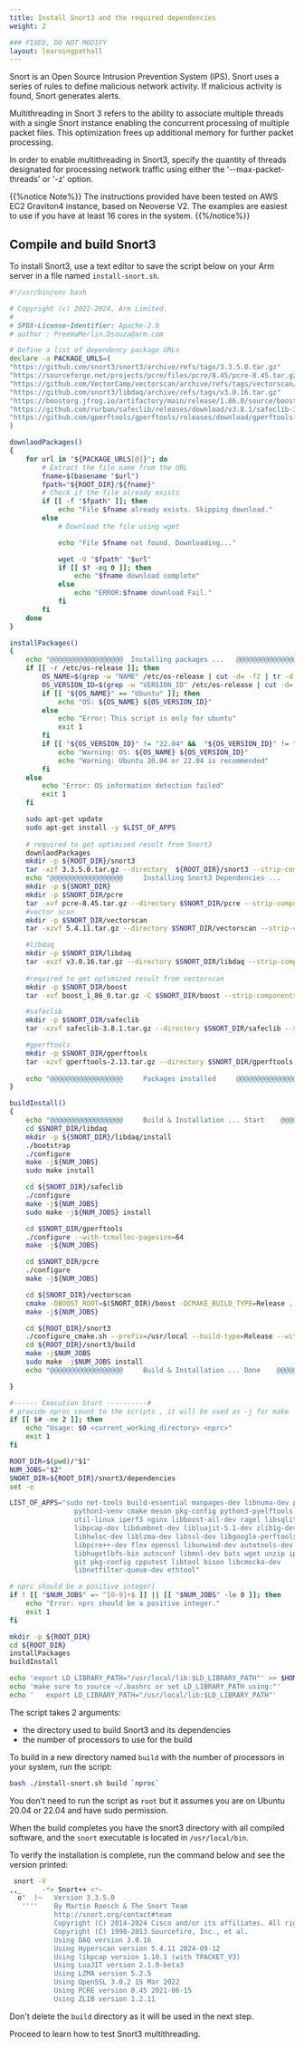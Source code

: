 ```yaml
---
title: Install Snort3 and the required dependencies
weight: 2

### FIXED, DO NOT MODIFY
layout: learningpathall
---
```


Snort is an Open Source Intrusion Prevention System (IPS). Snort uses a series of rules to define malicious network activity. If malicious activity is found, Snort generates alerts.

Multithreading in Snort 3 refers to the ability to associate multiple threads with a single Snort instance enabling the concurrent processing of multiple packet files. This optimization frees up additional memory for further packet processing.

In order to enable multithreading in Snort3, specify the quantity of threads designated for processing network traffic using either the '--max-packet-threads' or '-z' option. 

{{%notice Note%}}
    The instructions provided have been tested on AWS EC2 Graviton4 instance, based on Neoverse V2. The examples are easiest to use if you have at least 16 cores in the system. 
{{%/notice%}}

## Compile and build Snort3

To install Snort3, use a text editor to save the script below on your Arm server in a file named `install-snort.sh`.

<!-- add github link for the below file [build_snort3.sh]() -->
``` bash
#!/usr/bin/env bash

# Copyright (c) 2022-2024, Arm Limited.
#
# SPDX-License-Identifier: Apache-2.0
# author : PreemaMerlin.Dsouza@arm.com

# Define a list of dependency package URLs 
declare -a PACKAGE_URLS=(
"https://github.com/snort3/snort3/archive/refs/tags/3.3.5.0.tar.gz"
"https://sourceforge.net/projects/pcre/files/pcre/8.45/pcre-8.45.tar.gz"
"https://github.com/VectorCamp/vectorscan/archive/refs/tags/vectorscan/5.4.11.tar.gz"
"https://github.com/snort3/libdaq/archive/refs/tags/v3.0.16.tar.gz"
"https://boostorg.jfrog.io/artifactory/main/release/1.86.0/source/boost_1_86_0.tar.gz"
"https://github.com/rurban/safeclib/releases/download/v3.8.1/safeclib-3.8.1.tar.gz"
"https://github.com/gperftools/gperftools/releases/download/gperftools-2.13/gperftools-2.13.tar.gz"
)

downlaodPackages()
{
    for url in "${PACKAGE_URLS[@]}"; do
        # Extract the file name from the URL
        fname=$(basename "$url")
        fpath="${ROOT_DIR}/${fname}"
        # Check if the file already exists
        if [[ -f "$fpath" ]]; then
            echo "File $fname already exists. Skipping download."
        else
            # Download the file using wget

	        echo "File $fname not found. Downloading..."

            wget -O "$fpath" "$url"
            if [[ $? -eq 0 ]]; then
                echo "$fname download complete"
            else
                echo "ERROR:$fname download Fail."
            fi
        fi
    done
}

installPackages()
{
    echo "@@@@@@@@@@@@@@@@@@  Installing packages ...   @@@@@@@@@@@@@@@@@@@@"
    if [[ -r /etc/os-release ]]; then
        OS_NAME=$(grep -w "NAME" /etc/os-release | cut -d= -f2 | tr -d '"')
        OS_VERSION_ID=$(grep -w "VERSION_ID" /etc/os-release | cut -d= -f2 | tr -d '"')
        if [[ "${OS_NAME}" == "Ubuntu" ]]; then
            echo "OS: ${OS_NAME} ${OS_VERSION_ID}"
        else
            echo "Error: This script is only for ubuntu"
            exit 1
        fi
        if [[ "${OS_VERSION_ID}" != "22.04" &&  "${OS_VERSION_ID}" != "20.04" ]];then
            echo "Warning: OS: ${OS_NAME} ${OS_VERSION_ID}"
            echo "Warning: Ubuntu 20.04 or 22.04 is recommended"
        fi
    else
        echo "Error: OS information detection failed"
        exit 1
    fi

    sudo apt-get update
    sudo apt-get install -y $LIST_OF_APPS
  
    # required to get optimised result from Snort3
    downlaodPackages
    mkdir -p ${ROOT_DIR}/snort3
    tar -xzf 3.3.5.0.tar.gz --directory  ${ROOT_DIR}/snort3 --strip-components=1
    echo "@@@@@@@@@@@@@@@@@@     Installing Snort3 Dependencies ...     @@@@@@@@@@@@@@@@@@@@"
    mkdir -p ${SNORT_DIR}
    mkdir -p $SNORT_DIR/pcre
    tar -xvf pcre-8.45.tar.gz --directory $SNORT_DIR/pcre --strip-components=1
    #vector scan
    mkdir -p $SNORT_DIR/vectorscan
    tar -xzvf 5.4.11.tar.gz --directory $SNORT_DIR/vectorscan --strip-components=1

    #libdaq
    mkdir -p $SNORT_DIR/libdaq
    tar -xvzf v3.0.16.tar.gz --directory $SNORT_DIR/libdaq --strip-components=1
    
    #required to get optimized result from vectorscan
    mkdir -p $SNORT_DIR/boost
    tar -xvf boost_1_86_0.tar.gz -C $SNORT_DIR/boost --strip-components=1

    #safeclib 
    mkdir -p $SNORT_DIR/safeclib
    tar -xzvf safeclib-3.8.1.tar.gz --directory $SNORT_DIR/safeclib --strip-components=1 

    #gperftools
    mkdir -p $SNORT_DIR/gperftools
    tar -xzvf gperftools-2.13.tar.gz --directory $SNORT_DIR/gperftools --strip-components=1
  
    echo "@@@@@@@@@@@@@@@@@@     Packages installed     @@@@@@@@@@@@@@@@@@@@"
}

buildInstall()
{
    echo "@@@@@@@@@@@@@@@@@@     Build & Installation ... Start    @@@@@@@@@@@@@@@@@@@@"
    cd $SNORT_DIR/libdaq
    mkdir -p ${SNORT_DIR}/libdaq/install
    ./bootstrap
    ./configure 
    make -j${NUM_JOBS}
    sudo make install

    cd ${SNORT_DIR}/safeclib
    ./configure
    make -j${NUM_JOBS}
    sudo make -j${NUM_JOBS} install

    cd $SNORT_DIR/gperftools
    ./configure --with-tcmalloc-pagesize=64
    make -j${NUM_JOBS}

    cd $SNORT_DIR/pcre
    ./configure
    make -j${NUM_JOBS}

    cd ${SNORT_DIR}/vectorscan
    cmake -DBOOST_ROOT=$(SNORT_DIR)/boost -DCMAKE_BUILD_TYPE=Release .
    make -j${NUM_JOBS}

    cd ${ROOT_DIR}/snort3
    ./configure_cmake.sh --prefix=/usr/local --build-type=Release --with-daq-includes=/usr/local/include/ --with-daq-libraries=/usr/local/lib/ --enable-unit-tests --enable-tcmalloc
    cd ${ROOT_DIR}/snort3/build
    make -j$NUM_JOBS
    sudo make -j$NUM_JOBS install
    echo "@@@@@@@@@@@@@@@@@@     Build & Installation ... Done    @@@@@@@@@@@@@@@@@@@@"

}

#------ Execution Start ----------#
# provide nproc count to the scripts , it will be used as -j for make 
if [[ $# -ne 2 ]]; then
	echo "Usage: $0 <current_working_directory> <nprc>"
	exit 1
fi

ROOT_DIR=$(pwd)/"$1"
NUM_JOBS="$2"
SNORT_DIR=${ROOT_DIR}/snort3/dependencies
set -e

LIST_OF_APPS="sudo net-tools build-essential manpages-dev libnuma-dev python3
                python3-venv cmake meson pkg-config python3-pyelftools lshw
                util-linux iperf3 nginx libboost-all-dev ragel libsqlite3-dev
                libpcap-dev libdumbnet-dev libluajit-5.1-dev zlib1g-dev
                libhwloc-dev liblzma-dev libssl-dev libgoogle-perftools-dev
                libpcre++-dev flex openssl libunwind-dev autotools-dev 
	            libhugetlbfs-bin autoconf libmnl-dev bats wget unzip iproute2 
	            git pkg-config cpputest libtool bison libcmocka-dev 
	            libnetfilter-queue-dev ethtool"

# nprc should be a positive integer)
if ! [[ "$NUM_JOBS" =~ ^[0-9]+$ ]] || [[ "$NUM_JOBS" -le 0 ]]; then
    echo "Error: nprc should be a positive integer."
    exit 1
fi

mkdir -p ${ROOT_DIR}
cd ${ROOT_DIR}
installPackages
buildInstall

echo 'export LD_LIBRARY_PATH="/usr/local/lib:$LD_LIBRARY_PATH"' >> $HOME/.bashrc
echo 'make sure to source ~/.bashrc or set LD_LIBRARY_PATH using:"'
echo '   export LD_LIBRARY_PATH="/usr/local/lib:$LD_LIBRARY_PATH"'
```

The script takes 2 arguments:
- the directory used to build Snort3 and its dependencies 
- the number of processors to use for the build

To build in a new directory named `build` with the number of processors in your system, run the script:

```bash
bash ./install-snort.sh build `nproc`
```

You don't need to run the script as `root` but it assumes you are on Ubuntu 20.04 or 22.04 and have sudo permission. 

When the build completes you have the snort3 directory with all compiled software, and the `snort` executable is located in `/usr/local/bin`.

To verify the installation is complete, run the command below and see the version printed:

```bash { output_lines = "2-20" }
 snort -V
,,_     -*> Snort++ <*-
  o"  )~   Version 3.3.5.0
   ''''    By Martin Roesch & The Snort Team
           http://snort.org/contact#team
           Copyright (C) 2014-2024 Cisco and/or its affiliates. All rights reserved.
           Copyright (C) 1998-2013 Sourcefire, Inc., et al.
           Using DAQ version 3.0.16
           Using Hyperscan version 5.4.11 2024-09-12
           Using libpcap version 1.10.1 (with TPACKET_V3)
           Using LuaJIT version 2.1.0-beta3
           Using LZMA version 5.2.5
           Using OpenSSL 3.0.2 15 Mar 2022
           Using PCRE version 8.45 2021-06-15
           Using ZLIB version 1.2.11

```

Don't delete the `build` directory as it will be used in the next step.

Proceed to learn how to test Snort3 multithreading.